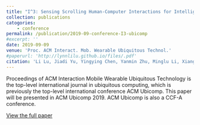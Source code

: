 ```yaml
---
title: "I^3: Sensing Scrolling Human-Computer Interactions for Intelligent Interest Inference on Smartphones"
collection: publications
catogories: 
    - conference
permalink: /publication/2019-09-conference-I3-ubicomp
#excerpt: ''
date: 2019-09-09
venue: 'Proc. ACM Interact. Mob. Wearable Ubiquitous Technol.'
#paperurl: 'http://lynnlilu.github.io/files/.pdf'
citation: 'Li Lu, Jiadi Yu, Yingying Chen, Yanmin Zhu, Minglu Li, Xiangyu Xu. (2019). &quot;I^3: Sensing Scrolling Human-Computer Interactions for Intelligent Interest Inference on Smartphones.&quot; <i>Proc. ACM Interact. Mob. Wearable Ubiquitous Technol.</i>. 3(3), pp. 97:1-97:22. London, England. doi: 10.1145/3351255.'
---
```


Proceedings of ACM Interaction Mobile Wearable Ubiquitous Technology is the top-level international journal in ubiquitous computing, which is previously the top-level international conference ACM Ubicomp. This paper will be presented in ACM Ubicomp 2019. ACM Ubicomp is also a CCF-A conference. 

[View the full paper](https://dl.acm.org/citation.cfm?id=3351255)


